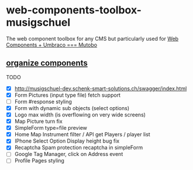 # web-components-toolbox-musigschuel
The web component toolbox for any CMS but particularly used for [Web Components + Umbraco === Mutobo](http://mutobo.ch/)

## [organize components](https://wiki.migros.net/display/OCC/Web+Components+CMS+Template)

TODO

- [x] http://musigschuel-dev.schenk-smart-solutions.ch/swagger/index.html
- [x] Form Pictures (input type file) fetch support
- [ ] Form #response styling
- [x] Form with dynamic sub objects (select options)
- [x] Logo max width (is overflowing on very wide screens)
- [x] Map Picture turn fix
- [x] SimpleForm type=file preview
- [x] Home Map Instrument filter / API get Players / player list
- [x] IPhone Select Option Display height bug fix
- [x] Recaptcha Spam protection recaptcha in simpleForm
- [ ] Google Tag Manager, click on Address event
- [ ] Profile Pages styling
